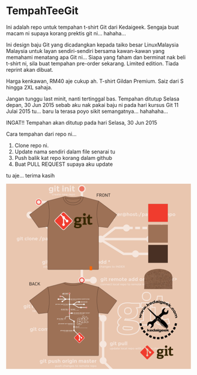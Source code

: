 # TempahTeeGit

Ini adalah repo untuk tempahan t-shirt Git dari Kedaigeek.
Sengaja buat macam ni supaya korang prektis git ni... hahaha...

Ini design baju Git yang dicadangkan kepada taiko besar LinuxMalaysia Malaysia untuk layan 
sendiri-sendiri bersama kawan-kawan yang memahami menatang apa Git ni... 
Siapa yang faham dan berminat nak beli t-shirt ni, 
sila buat tempahan pre-order sekarang. Limited edition. Tiada reprint akan dibuat.

Harga kenkawan, RM40 aje cukup ah. 
T-shirt Gildan Premium. 
Saiz dari S hingga 2XL sahaja.

Jangan tunggu last minit, nanti tertinggal bas. 
Tempahan ditutup Selasa depan, 30 Jun 2015 
sebab aku nak pakai baju ni pada hari kursus Git 11 Julai 2015 tu... 
baru la terasa poyo sikit semangatnya... hahahaha...

INGAT!! Tempahan akan ditutup pada hari Selasa, 30 Jun 2015

Cara tempahan dari repo ni...
1. Clone repo ni.
2. Update nama sendiri dalam file senarai tu
3. Push balik kat repo korang dalam github
4. Buat PULL REQUEST supaya aku update

tu aje... terima kasih

![](git_tshirt_preview.png)

